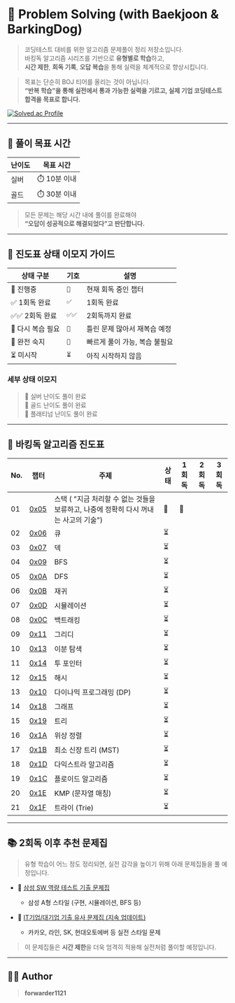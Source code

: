 # 🧠 Problem Solving (with Baekjoon & BarkingDog)

> 코딩테스트 대비를 위한 알고리즘 문제풀이 정리 저장소입니다.  
> 바킹독 알고리즘 시리즈를 기반으로 **유형별로 학습**하고,  
> **시간 제한**, **회독 기록**, **오답 복습**을 통해 실력을 체계적으로 향상시킵니다.

> 목표는 단순히 BOJ 티어를 올리는 것이 아닙니다.  
> **“반복 학습”을 통해 실전에서 통과 가능한 실력을 기르고, 실제 기업 코딩테스트 합격을 목표로 합니다.**

[![Solved.ac Profile](http://mazassumnida.wtf/api/v2/generate_badge?boj=forwarder1121)](https://solved.ac/forwarder1121/)

---

## 🎯 풀이 목표 시간

| 난이도 | 목표 시간     |
|--------|----------------|
| 실버   | ⏱️ 10분 이내  |
| 골드   | ⏱️ 30분 이내  |

> 모든 문제는 해당 시간 내에 풀이를 완료해야  
> **“오답이 성공적으로 해결되었다”고 판단합니다.**

---

## 🧩 진도표 상태 이모지 가이드

| 상태 구분         | 기호   | 설명                          |
|-------------------|--------|-------------------------------|
| 🔄 진행중         | `🔄`   | 현재 회독 중인 챕터          |
| ✅ 1회독 완료     | `✅`   | 1회독 완료                   |
| ✅✅ 2회독 완료   | `✅✅` | 2회독까지 완료               |
| 🔁 다시 복습 필요 | `🔁`   | 틀린 문제 많아서 재복습 예정 |
| 🚀 완전 숙지      | `🚀`   | 빠르게 풀이 가능, 복습 불필요 |
| ⏳ 미시작          | `⏳`   | 아직 시작하지 않음           |

### 세부 상태 이모지  
> 🥈 실버 난이도 풀이 완료	   
> 🥇 골드 난이도 풀이 완료    
> 💎 플래티넘 난이도 풀이 완료    

---

## 📌 바킹독 알고리즘 진도표

| No. | 챕터 | 주제                      | 상태  | 1회독       | 2회독       | 3회독       |
|-----|-------|---------------------------|--------|-------------|-------------|-------------|
| 01  | [0x05](https://www.acmicpc.net/workbook/view/7309)  | 스택   ( "지금 처리할 수 없는 것들을 보류하고, 나중에 정확히 다시 꺼내는 사고의 기술")                   | 🔄 |      🥈       |             |             | 
| 02  | [0x06](https://www.acmicpc.net/workbook/view/7310)  | 큐                        | ⏳ |             |             |             |
| 03  | [0x07](https://www.acmicpc.net/workbook/view/7311)  | 덱                        | ⏳ |             |             |             |
| 04  | [0x09](https://www.acmicpc.net/workbook/view/7313)  | BFS                       | ⏳ |             |             |             |
| 05  | [0x0A](https://www.acmicpc.net/workbook/view/7314)  | DFS                       | ⏳ |             |             |             |
| 06  | [0x0B](https://www.acmicpc.net/workbook/view/7314)  | 재귀                      | ⏳ |             |             |             |
| 07  | [0x0D](https://www.acmicpc.net/workbook/view/7316)  | 시뮬레이션                | ⏳ |             |             |             |
| 08  | [0x0C](https://www.acmicpc.net/workbook/view/7315)  | 백트래킹                  | ⏳ |             |             |             |
| 09  | [0x11](https://www.acmicpc.net/workbook/view/7320)  | 그리디                    | ⏳ |             |             |             |
| 10  | [0x13](https://www.acmicpc.net/workbook/view/8400)  | 이분 탐색                 | ⏳ |             |             |             |
| 11  | [0x14](https://www.acmicpc.net/workbook/view/8709)  | 투 포인터                 | ⏳ |             |             |             |
| 12  | [0x15](https://www.acmicpc.net/workbook/view/9063)  | 해시                      | ⏳ |             |             |             |
| 13  | [0x10](https://www.acmicpc.net/workbook/view/7319)  | 다이나믹 프로그래밍 (DP) | ⏳ |             |             |             |
| 14  | [0x18](https://www.acmicpc.net/workbook/view/9562)  | 그래프                    | ⏳ |             |             |             |
| 15  | [0x19](https://www.acmicpc.net/workbook/view/9657)  | 트리                      | ⏳ |             |             |             |
| 16  | [0x1A](https://www.acmicpc.net/workbook/view/9738)  | 위상 정렬                 | ⏳ |             |             |             |
| 17  | [0x1B](https://www.acmicpc.net/workbook/view/9907)  | 최소 신장 트리 (MST)      | ⏳ |             |             |             |
| 18  | [0x1D](https://www.acmicpc.net/workbook/view/10433) | 다익스트라 알고리즘       | ⏳ |             |             |             |
| 19  | [0x1C](https://www.acmicpc.net/workbook/view/10318) | 플로이드 알고리즘         | ⏳ |             |             |             |
| 20  | [0x1E](https://www.acmicpc.net/workbook/view/12205) | KMP (문자열 매칭)         | ⏳ |             |             |             |
| 21  | [0x1F](https://www.acmicpc.net/workbook/view/12649) | 트라이 (Trie)             | ⏳ |             |             |             |

---

## 📚 2회독 이후 추천 문제집

> 유형 학습이 어느 정도 정리되면, 실전 감각을 높이기 위해 아래 문제집들을 풀 예정입니다.

- 🔗 [삼성 SW 역량 테스트 기출 문제집](https://www.acmicpc.net/workbook/view/1152)  
  - 삼성 A형 스타일 (구현, 시뮬레이션, BFS 등)

- 🔗 [IT기업/대기업 기출 유사 문제집 (지속 업데이트)](https://www.acmicpc.net/workbook/view/8708)  
  - 카카오, 라인, SK, 현대오토에버 등 실전 스타일 문제

> 이 문제집들은 **시간 제한**을 더욱 엄격히 적용해 실전처럼 풀이할 예정입니다.

---

## 🧑‍💻 Author

> **forwarder1121**
